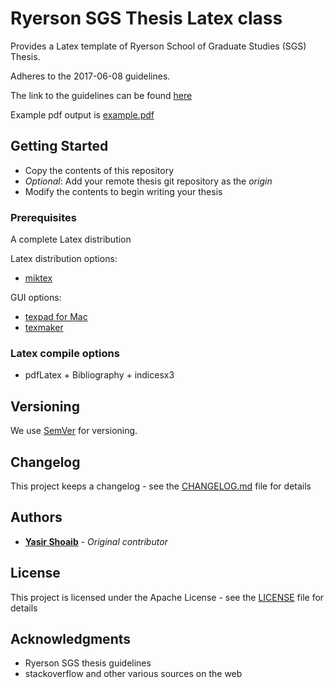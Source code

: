 # Ryerson SGS Thesis Latex class
Provides a Latex template of Ryerson School of Graduate Studies (SGS) Thesis.

Adheres to the 2017-06-08 guidelines.

The link to the guidelines can be found [here](https://www.ryerson.ca/graduate/student-guide/academic-matters/dissertation-thesis-exams/)

Example pdf output is [example.pdf](example.pdf)

## Getting Started
- Copy the contents of this repository
- *Optional*: Add your remote thesis git repository as the *origin*
- Modify the contents to begin writing your thesis

### Prerequisites
A complete Latex distribution

Latex distribution options:
- [miktex](https://miktex.org)

GUI options:
- [texpad for Mac](https://www.texpad.com)
- [texmaker](http://www.xm1math.net/texmaker/download.html)


### Latex compile options
- pdfLatex + Bibliography + indicesx3

## Versioning
We use [SemVer](http://semver.org/) for versioning.

## Changelog
This project keeps a changelog - see the [CHANGELOG.md](CHANGELOG.md) file for details

## Authors
* [**Yasir Shoaib**](https://github.com/yshoaib) - *Original contributor*

## License
This project is licensed under the Apache License - see the [LICENSE](LICENSE) file for details

## Acknowledgments
* Ryerson SGS thesis guidelines
* stackoverflow and other various sources on the web
